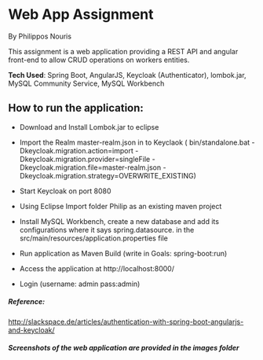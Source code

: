 # Web App Assignment


By Philippos Nouris

This assignment is a web application providing a REST API and angular front-end to allow CRUD operations on workers entities.

 __Tech Used__: Spring Boot, AngularJS, Keycloak (Authenticator), lombok.jar, MySQL Community Service, MySQL Workbench
 
 ## How to run the application:

* Download and Install Lombok.jar to eclipse

* Import the Realm master-realm.json in to Keyclaok ( bin/standalone.bat -Dkeycloak.migration.action=import -Dkeycloak.migration.provider=singleFile -Dkeycloak.migration.file=master-realm.json -Dkeycloak.migration.strategy=OVERWRITE_EXISTING)

* Start Keycloak on port 8080

* Using Eclipse Import folder Philip as an existing maven project

* Install MySQL Workbench, create a new database and add its configurations where it says spring.datasource. in the src/main/resources/application.properties file 

* Run application as Maven Build (write in Goals: spring-boot:run)

* Access the application at http://localhost:8000/

* Login (username: admin pass:admin)





##### Reference:
http://slackspace.de/articles/authentication-with-spring-boot-angularjs-and-keycloak/

##### Screenshots of the web application are provided in the images folder
